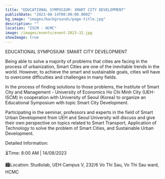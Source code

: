 ```yaml
---
title: "EDUCATIONAL SYMPOSIUM: SMART CITY DEVELOPMENT"
publishDate: "2023-08-14T00:00:00.000Z"
bg_image: "images/backgrounds/page-title.jpg"
description: "" 
location: "ISCM - HCMC"
image: /images/events/event-2023-32.jpg
showImage: true
---
```

EDUCATIONAL SYMPOSIUM: SMART CITY DEVELOPMENT

Being able to solve a majority of problems that cities are facing in the process of urbanization, Smart Cities are one of the inevitable trends in the world. However, to achieve the smart and sustainable goals, cities will have to overcome difficulties and challenges in many fields.

In the process of finding solutions to those problems, the Institute of Smart City and Management - University of Economics Ho Chi Minh City (UEH-ISCM) in cooperation with University of Seoul (Korea) to organize an Educational Symposium with topic Smart City Development.

Participating in the seminar, professors and experts in the field of Smart Urban Development from UEH and Seoul University will discuss and give their own perspective on topics related to Smart Transport, Application of Technology to solve the problem of Smart Cities, and Sustainable Urban Development.

Detailed Information:

⏳Time: 8:00 AM | 14/08/2023

🏙️Location: Studiolab, UEH Campus V, 232/6 Vo Thi Sau, Vo Thi Sau ward, HCMC